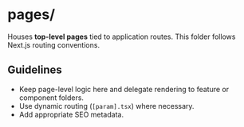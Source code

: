 # pages/

Houses **top-level pages** tied to application routes. This folder follows Next.js routing conventions.

## Guidelines
- Keep page-level logic here and delegate rendering to feature or component folders.
- Use dynamic routing (`[param].tsx`) where necessary.
- Add appropriate SEO metadata.

